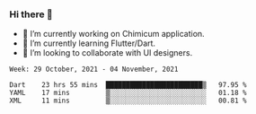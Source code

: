 ### Hi there 👋

<!--
**devcat37/devcat37** is a ✨ _special_ ✨ repository because its `README.md` (this file) appears on your GitHub profile.-->


- 🔭 I’m currently working on Chimicum application.
- 🌱 I’m currently learning Flutter/Dart.
- 👯 I’m looking to collaborate with UI designers.
<!-- - 🤔 I’m looking for help with ... -->

<!--START_SECTION:waka-->
```text
Week: 29 October, 2021 - 04 November, 2021

Dart    23 hrs 55 mins  ████████████████████████▒   97.95 % 
YAML    17 mins         ▒░░░░░░░░░░░░░░░░░░░░░░░░   01.18 % 
XML     11 mins         ▒░░░░░░░░░░░░░░░░░░░░░░░░   00.81 % 
```
<!--END_SECTION:waka-->

